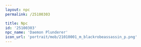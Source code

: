```yaml
---
layout: npc
permalink: /25100303

title: Npc
id: '25100303'
npc_name: 'Daemon Plunderer'
icon_url: 'portrait/mob/21010001_m_blackrobeassassin_p.png'
---
```

